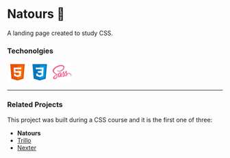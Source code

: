 # Natours 🍃

A landing page created to study CSS.

### Techonolgies

![HTML](.markdown/html.png "HTML")
![CSS](.markdown/css.png "CSS")
![SASS](.markdown/sass.png "SASS")

---

### Related Projects

This project was built during a CSS course and it is the first one of three:

- **Natours**
- [Trillo](https://github.com/rodrigo-orlandini/trillo)
- [Nexter](https://github.com/rodrigo-orlandini/nexter)
